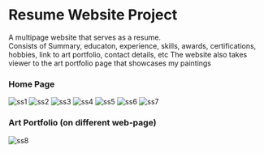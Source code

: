 # Resume Website Project
A multipage website that serves as a resume.<br>
Consists of Summary, educaton, experience, skills, awards, certifications, hobbies, link to art portfolio, contact details, etc
The website also takes viewer to the art portfolio page that showcases my paintings
### Home Page
![ss1](https://github.com/user-attachments/assets/a68b07ad-d538-4286-955b-ed67bed95511)
![ss2](https://github.com/user-attachments/assets/555fe261-a743-4681-a9f6-2dbbcfc74f01)
![ss3](https://github.com/user-attachments/assets/90c2496b-0bc2-4255-9d44-7c3d32809a22)
![ss4](https://github.com/user-attachments/assets/1599ae67-ab93-4bf4-af21-b0c8638b04cf)
![ss5](https://github.com/user-attachments/assets/cbd0ed79-dc33-45e1-8bec-3aa2ab9a680d)
![ss6](https://github.com/user-attachments/assets/c8b77379-4ea7-42e7-9bd1-1d98a617f225)
![ss7](https://github.com/user-attachments/assets/ee456d44-1262-4db0-a3f3-6136814253b5)
### Art Portfolio (on different web-page)
![ss8](https://github.com/user-attachments/assets/fda1d512-518a-4a6f-b89a-a65ab30fb1a9)
